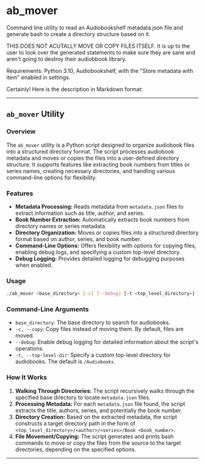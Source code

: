 # ab_mover
Command line utility to read an Audiobookshelf metadata.json file and generate bash to create a directory structure based on it.

THIS DOES NOT ACUTALLY MOVE OR COPY FILES ITSELF. It is up to the user to look over the generated statements to make sure they are sane and aren't going to destroy their audiobbook library. 

Requirements: Python 3.10, Audiobookshelf, with the "Store metadata with item" enabled in settings.

Certainly! Here is the description in Markdown format:

---

## `ab_mover` Utility

### Overview
The `ab_mover` utility is a Python script designed to organize audiobook files into a structured directory format. The script processes audiobook metadata and moves or copies the files into a user-defined directory structure. It supports features like extracting book numbers from titles or series names, creating necessary directories, and handling various command-line options for flexibility.

### Features
- **Metadata Processing:** Reads metadata from `metadata.json` files to extract information such as title, author, and series.
- **Book Number Extraction:** Automatically extracts book numbers from directory names or series metadata.
- **Directory Organization:** Moves or copies files into a structured directory format based on author, series, and book number.
- **Command-Line Options:** Offers flexibility with options for copying files, enabling debug logs, and specifying a custom top-level directory.
- **Debug Logging:** Provides detailed logging for debugging purposes when enabled.

### Usage
```sh
./ab_mover <base_directory> [-c] [--debug] [-t <top_level_directory>]
```

### Command-Line Arguments
- `base_directory`: The base directory to search for audiobooks.
- `-c, --copy`: Copy files instead of moving them. By default, files are moved.
- `--debug`: Enable debug logging for detailed information about the script's operations.
- `-t, --top-level-dir`: Specify a custom top-level directory for audiobooks. The default is `/Audiobooks`.

### How It Works
1. **Walking Through Directories:** The script recursively walks through the specified base directory to locate `metadata.json` files.
2. **Processing Metadata:** For each `metadata.json` file found, the script extracts the title, authors, series, and potentially the book number.
3. **Directory Creation:** Based on the extracted metadata, the script constructs a target directory path in the form of `<top_level_directory>/<author>/<series>/Book <book_number>`.
4. **File Movement/Copying:** The script generates and prints bash commands to move or copy the files from the source to the target directories, depending on the specified options.
---
